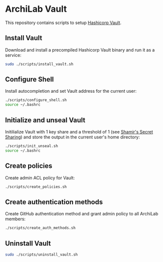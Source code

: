 # ArchiLab Vault

This repository contains scripts to setup
[Hashicorp Vault](https://www.vaultproject.io/).

## Install Vault

Download and install a precompiled Hashicorp Vault binary and run it as a
service:

```bash
sudo ./scripts/install_vault.sh
```

## Configure Shell

Install autocompletion and set Vault address for the current user:

```bash
./scripts/configure_shell.sh
source ~/.bashrc
```

## Initialize and unseal Vault

Initilialize Vault with 1 key share and a threshold of 1 (see
[Shamir's Secret Sharing](https://en.wikipedia.org/wiki/Shamir%27s_Secret_Sharing))
and store the output in the current user's home directory:

```bash
./scripts/init_unseal.sh
source ~/.bashrc
```

## Create policies

Create admin ACL policy for Vault:

```bash
./scripts/create_policies.sh
```

## Create authentication methods

Create GitHub authentication method and grant admin policy to all ArchiLab members:

```bash
./scripts/create_auth_methods.sh
```

## Uninstall Vault

```bash
sudo ./scripts/uninstall_vault.sh
```
